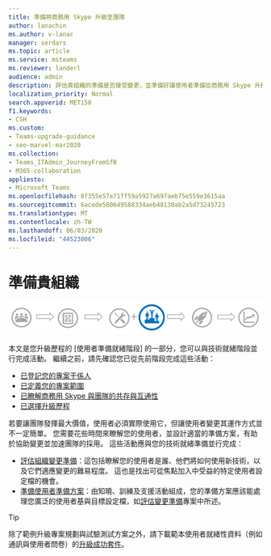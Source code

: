 ```yaml
---
title: 準備將商務用 Skype 升級至團隊
author: lanachin
ms.author: v-lanac
manager: serdars
ms.topic: article
ms.service: msteams
ms.reviewer: landerl
audience: admin
description: 評估貴組織的準備是否接受變更，並準備好讓使用者準備從商務用 Skype 升級至 Microsoft 團隊的方案。
localization_priority: Normal
search.appverid: MET150
f1.keywords:
- CSH
ms.custom:
- Teams-upgrade-guidance
- seo-marvel-mar2020
ms.collection:
- Teams_ITAdmin_JourneyFromSfB
- M365-collaboration
appliesto:
- Microsoft Teams
ms.openlocfilehash: 8f355e57e71ff59a5927a697aeb75e559e3615aa
ms.sourcegitcommit: 6acede580649588334aeb48130ab2a5d73245723
ms.translationtype: MT
ms.contentlocale: zh-TW
ms.lasthandoff: 06/03/2020
ms.locfileid: "44523006"
---
```

# <a name="prepare-your-organization"></a>準備貴組織

![升級歷程階段，重點關注使用者準備階段](media/upgrade-banner-user-readiness.png "升級歷程階段，重點放在使用者準備階段")

本文是您升級歷程的 [使用者準備就緒階段] 的一部分，您可以與技術就緒階段並行完成活動。 繼續之前，請先確認您已從先前階段完成這些活動：

- [已登記您的專案干係人](upgrade-enlist-stakeholders.md)
- [已定義您的專案範圍](https://aka.ms/SkypetoTeams-Scope)
- [已瞭解商務用 Skype 與團隊的共存與互通性](https://aka.ms/SkypeToTeams-Coexist)
- [已選擇升級歷程](upgrade-and-coexistence-of-skypeforbusiness-and-teams.md)

若要讓團隊發揮最大價值，使用者必須實際使用它，但讓使用者變更其運作方式並不一定簡單。 您需要花些時間來瞭解您的使用者，並設計適當的準備方案，有助於協助變更並加速團隊的採用。 這些活動應與您的技術就緒準備並行完成：

- [評估組織變更準備](https://aka.ms/OrgReadiness)：這包括瞭解您的使用者是誰、他們將如何使用新技術，以及它們適應變更的難易程度。 這也是找出可從焦點加入中受益的特定使用者設定檔的機會。
- [準備使用者準備方案](https://aka.ms/UserReadinessPlan)：由知曉、訓練及支援活動組成，您的準備方案應該能處理您廣泛的使用者基與目標設定檔，如[評估變更準備](https://aka.ms/OrgReadiness)專案中所述。

> [!Tip]
> 除了範例升級專案規劃與試驗測試方案之外，請下載範本使用者就緒性資料（例如通訊與使用者問卷）的[升級成功套件](https://aka.ms/UpgradeSuccessKit)。
